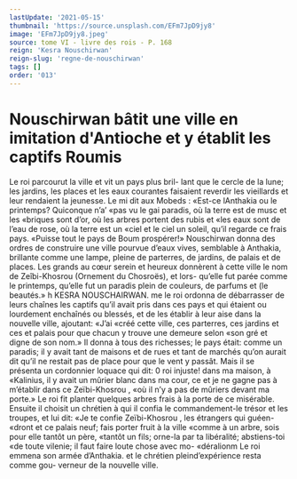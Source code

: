 ```yaml
---
lastUpdate: '2021-05-15'
thumbnail: 'https://source.unsplash.com/EFm7JpD9jy8'
image: 'EFm7JpD9jy8.jpeg'
source: tome VI - livre des rois - P. 168
reign: 'Kesra Nouschirwan'
reign-slug: 'regne-de-nouschirwan'
tags: []
order: '013'
---
```


# Nouschirwan bâtit une ville en imitation d'Antioche et y établit les captifs Roumis

Le roi parcourut la ville et vit un pays plus bril- lant que le cercle de la lune; les jardins, les places et les eaux courantes faisaient reverdir les vieillards et leur rendaient la jeunesse. Le mi dit aux Mobeds : «Est-ce lAnthakia ou le printemps? Quiconque n’a’
«pas vu le gai paradis, où la terre est de musc et les «briques sont d’or, où les arbres portent des rubis et
«les eaux sont de l’eau de rose, où la terre est un
«ciel et le ciel un soleil, qu’il regarde ce frais pays. «Puisse tout le pays de Boum prospérer!»
Nouschirwan donna des ordres de construire une ville pourvue d’eaux vives, semblable à Anthakia, brillante comme une lampe, pleine de parterres, de jardins, de palais et de places. Les grands au cœur serein et heureux donnèrent à cette ville le nom
de Zeîbi-Khosrou (Ornement du Chosroës), et lors- qu’elle fut parée comme le printemps, qu’elle fut un paradis plein de couleurs, de parfums et (le beautés.»
h
KESRA NOUSCHAIRWAN. me
le roi ordonna de débarrasser de leurs chaînes les captifs qu’il avait pris dans ces pays et qui étaient
ou lourdement enchaînés ou blessés, et de les établir
à leur aise dans la nouvelle ville, ajoutant: «J’ai
«créé cette ville, ces parterres, ces jardins et ces
et palais pour que chacun y trouve une demeure selon «son gré et digne de son nom.» Il donna à tous des richesses; le pays était: comme un paradis; il y avait tant de maisons et de rues et tant de marchés qu’on aurait dit qu’il ne restait pas de place pour que le vent y passât. Mais il se présenta un cordonnier loquace qui dit: 0 roi injuste! dans ma maison, à «Kalinius, il y avait un mûrier blanc dans ma cour,
ce et je ne gagne pas à m’établir dans ce Zeïbi-Khosrou ,
«où il n’y a pas de mûriers devant ma porte.» Le
roi fit planter quelques arbres frais à la porte de ce misérable.
Ensuite il choisit un chrétien à qui il confia le commandement-le trésor et les troupes, et lui dit: «Je te confie Zeïbi-Khosrou , les étrangers qui guéen-
«dront et ce palais neuf; fais porter fruit à la ville «comme à un arbre, sois pour elle tantôt un père, «tantôt un fils; orne-la par ta libéralité; abstiens-toi
«de toute vilenie; il faut faire loute chose avec mo- «déralionm Le roi emmena son armée d’Anthakia.
et le chrétien pleind’expérience resta comme gou- verneur de la nouvelle ville.
